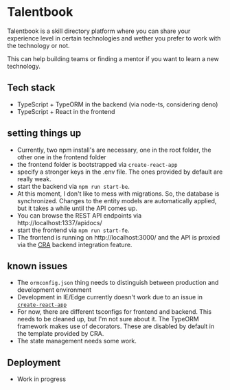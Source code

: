 # Talentbook 

Talentbook is a skill directory platform where you can share your experience level in certain technologies and wether you prefer to work with the technology or not.

This can help building teams or finding a mentor if you want to learn a new technology.

## Tech stack

* TypeScript + TypeORM in the backend (via node-ts, considering deno)
* TypeScript + React in the frontend

## setting things up

* Currently, two npm install's are necessary, one in the root folder, the other one in the frontend folder
* the frontend folder is bootstrapped via `create-react-app`
* specify a stronger keys in the .env file. The ones provided by default are really weak.
* start the backend via `npm run start-be`. 
* At this moment, I don't like to mess with migrations. So, the database is synchronized. Changes to the entity models are automatically applied, but it takes a while until the API comes up.
* You can browse the REST API endpoints via http://localhost:1337/apidocs/
* start the frontend via `npm run start-fe`.
* The frontend is running on http://localhost:3000/ and the API is proxied via the [CRA](https://create-react-app.dev) backend integration feature.

## known issues

* The `ormconfig.json` thing needs to distinguish between production and development environment
* Development in IE/Edge currently doesn't work due to an issue in [`create-react-app`](https://github.com/facebook/create-react-app/issues/8153)
* For now, there are different tsconfigs for frontend and backend. This needs to be cleaned up, but I'm not sure about it. The TypeORM framework makes use of decorators. These are disabled by default in the template provided by CRA.
* The state management needs some work.

## Deployment

* Work in progress